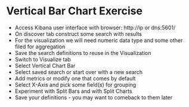 # Vertical Bar Chart Exercise #

* Access Kibana user interface with browser: http://ip or dns:5601/
* On discover tab construct some search with results
* For the visualization we will need numeric data type and some other filed for aggregation
* Save the search definitions to reuse in the Visualization
* Switch to Visualize tab
* Select Vertical Chart Bar
* Select saved search or start over with a new search
* Add metrics or modify one that comes by default
* Select X-Axis and pick some field(s) for grouping
* Experiment with Split Bars and with Split Charts
* Save your definitions - you may want to comeback to them later